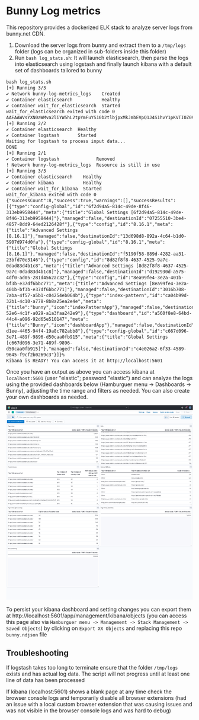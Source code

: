 # Bunny Log metrics

This repository provides a dockerized ELK stack to analyze server logs from bunny.net CDN.

1. Download the server logs from bunny and extract them to a `/tmp/logs` folder (logs can be organized in sub-folders inside this folder)
2. Run `bash log_stats.sh`: It will launch elasticsearch, then parse the logs into elasticsearch using logstash and finally launch kibana with a default set of dashboards tailored to bunny

```
bash log_stats.sh
[+] Running 3/3
✔ Network bunny-log-metrics_logs    Created
✔ Container elasticsearch           Healthy
✔ Container wait_for_elasticsearch  Started
wait_for_elasticsearch exited with code 0
AAEAAWVsYXN0aWMva2liYW5hL2tpYmFuYS10b2tlbjpxMkJmbEVpQ1J4S1hvY1pKVTI0Z0VR
[+] Running 2/2
✔ Container elasticsearch  Healthy                                     
✔ Container logstash       Started                                    
Waiting for logstash to process input data...
DONE
[+] Running 2/1
✔ Container logstash              Removed                            
! Network bunny-log-metrics_logs  Resource is still in use           
[+] Running 3/3
✔ Container elasticsearch    Healthy                                 
✔ Container kibana           Healthy                                 
✔ Container wait_for_kibana  Started                                 
wait_for_kibana exited with code 0
{"successCount":8,"success":true,"warnings":[],"successResults":[{"type":"config-global","id":"6f2d94a5-814c-49de-8f46-313eb9958444","meta":{"title":"Global Settings [6f2d94a5-814c-49de-8f46-313eb9958444]"},"managed":false,"destinationId":"07255510-3be4-4857-8dd9-64ed2126428f"},{"type":"config","id":"8.16.1","meta":{"title":"Advanced Settings [8.16.1]"},"managed":false,"destinationId":"13d698d8-892a-4c64-b1d0-5907d974d0fa"},{"type":"config-global","id":"8.16.1","meta":{"title":"Global Settings [8.16.1]"},"managed":false,"destinationId":"f5190f58-889d-4282-aa31-23bfd70e3146"},{"type":"config","id":"8d82f8f8-4637-4525-9a7c-0dad83d4b1c8","meta":{"title":"Advanced Settings [8d82f8f8-4637-4525-9a7c-0dad83d4b1c8]"},"managed":false,"destinationId":"d192930d-a575-4df0-ad05-281d4562ac32"},{"type":"config","id":"8ea99fe4-3e2a-401b-bf3b-e37df6bbc771","meta":{"title":"Advanced Settings [8ea99fe4-3e2a-401b-bf3b-e37df6bbc771]"},"managed":false,"destinationId":"3016b708-7aba-4f57-a5b1-c04254eb064b"},{"type":"index-pattern","id":"ca04b99d-32b1-4c10-a778-8b8a25ea2e4e","meta":{"title":"bunny","icon":"indexPatternApp"},"managed":false,"destinationId":"f4f5df40-52e6-4c1f-a029-a1a3faa242e9"},{"type":"dashboard","id":"a560f8e8-64bd-44c4-a096-92d65e510147","meta":{"title":"Bunny","icon":"dashboardApp"},"managed":false,"destinationId":"4ba5d142-d1ee-4465-94f4-19a8c782abb8"},{"type":"config-global","id":"c667d096-3e71-489f-9896-d50caa0fb915","meta":{"title":"Global Settings [c667d096-3e71-489f-9896-d50caa0fb915]"},"managed":false,"destinationId":"c4e026a2-6f33-4589-9645-f9cf2b0269c3"}]}%
Kibana is READY! You can access it at http://localhost:5601
```

Once you have an output as above you can access kibana at `localhost:5601` (user "elastic"; password "elastic") and can analyze the logs using the provided dashboards below (Hamburguer menu -> Dashboards -> Bunny), adjusting the time range and filters as needed. You can also create your own dashboards as needed.

![Kibana dashboards](dashboard.png)

To persist your kibana dashboard and setting changes you can export them at http://localhost:5601/app/management/kibana/objects (you can access this page also via `Hamburguer menu -> Management -> Stack Management -> Saved Objects`) by clicking on `Export XX Objects` and replacing this repo `bunny.ndjson` file

## Troubleshooting

If logstash takes too long to terminate ensure that the folder `/tmp/logs` exists and has actual log data. The script will not progress until at least one line of data has been processed

If kibana (localhost:5601) shows a blank page at any time check the browser console logs and temporarily disable all browser extensions (had an issue with a local custom browser extension that was causing issues and was not visible in the browser console logs and was hard to debug)
